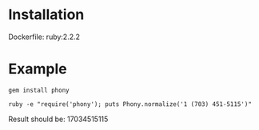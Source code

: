 # Installation

Dockerfile: ruby:2.2.2


# Example

`gem install phony`

`ruby -e "require('phony'); puts Phony.normalize('1 (703) 451-5115')"`

Result should be: 17034515115
